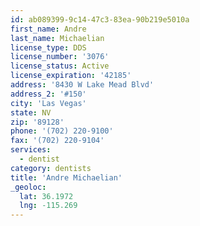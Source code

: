 ```yaml
---
id: ab089399-9c14-47c3-83ea-90b219e5010a
first_name: Andre
last_name: Michaelian
license_type: DDS
license_number: '3076'
license_status: Active
license_expiration: '42185'
address: '8430 W Lake Mead Blvd'
address_2: '#150'
city: 'Las Vegas'
state: NV
zip: '89128'
phone: '(702) 220-9100'
fax: '(702) 220-9104'
services:
  - dentist
category: dentists
title: 'Andre Michaelian'
_geoloc:
  lat: 36.1972
  lng: -115.269
---
```

